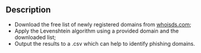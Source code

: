 ## Description

- Download the free list of newly registered domains from [whoisds.com]('https://www.whoisds.com/newly-registered-domains');
- Apply the Levenshtein algorithm using a provided domain and the downloaded list;
- Output the results to a .csv which can help to identify phishing domains.